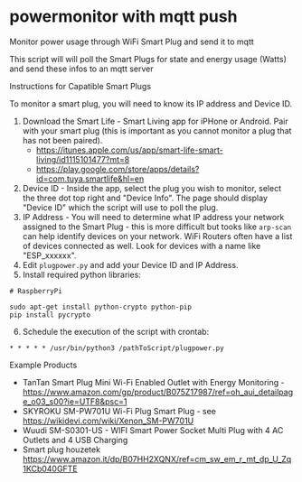 # powermonitor with mqtt push
Monitor power usage through WiFi Smart Plug and send it to mqtt

This script will will poll the Smart Plugs for state and energy usage (Watts) and send these infos to an mqtt server

Instructions for Capatible Smart Plugs

To monitor a smart plug, you will need to know its IP address and Device ID.

1. Download the Smart Life - Smart Living app for iPHone or Android. Pair with your smart plug (this is important as you cannot monitor a plug that has not been paired).  
	* https://itunes.apple.com/us/app/smart-life-smart-living/id1115101477?mt=8
	* https://play.google.com/store/apps/details?id=com.tuya.smartlife&hl=en
2. Device ID - Inside the app, select the plug you wish to monitor, select the three dot top right and "Device Info".  The page should display "Device ID" which the script will use to poll the plug.
3. IP Address - You will need to determine what IP address your network assigned to the Smart Plug - this is more difficult but tooks like `arp-scan` can help identify devices on your network.  WiFi Routers often have a list of devices connected as well.  Look for devices with a name like "ESP_xxxxxx".
4. Edit `plugpower.py` and add your Device ID and IP Address.
5. Install required python libraries:  
```
# RaspberryPi 

sudo apt-get install python-crypto python-pip
pip install pycrypto
```
6. Schedule the execution of the script with crontab:
```
* * * * * /usr/bin/python3 /pathToScript/plugpower.py
```

Example Products 
* TanTan Smart Plug Mini Wi-Fi Enabled Outlet with Energy Monitoring - https://www.amazon.com/gp/product/B075Z17987/ref=oh_aui_detailpage_o03_s00?ie=UTF8&psc=1
* SKYROKU SM-PW701U Wi-Fi Plug Smart Plug - see https://wikidevi.com/wiki/Xenon_SM-PW701U
* Wuudi SM-S0301-US - WIFI Smart Power Socket Multi Plug with 4 AC Outlets and 4 USB Charging
* Smart plug houzetek https://www.amazon.it/dp/B07HH2XQNX/ref=cm_sw_em_r_mt_dp_U_Zq1KCb040GFTE

